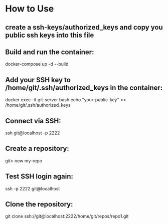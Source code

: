 # How to Use

## create a ssh-keys/authorized_keys and copy you public ssh keys into this file

## Build and run the container:
docker-compose up -d --build

## Add your SSH key to /home/git/.ssh/authorized_keys in the container:
docker exec -it git-server bash
echo "your-public-key" >> /home/git/.ssh/authorized_keys

## Connect via SSH:
ssh git@localhost -p 2222

## Create a repository:
git> new my-repo

## Test SSH login again:
ssh -p 2222 git@localhost

## Clone the repository:
git clone ssh://git@localhost:2222/home/git/repos/repo1.git
